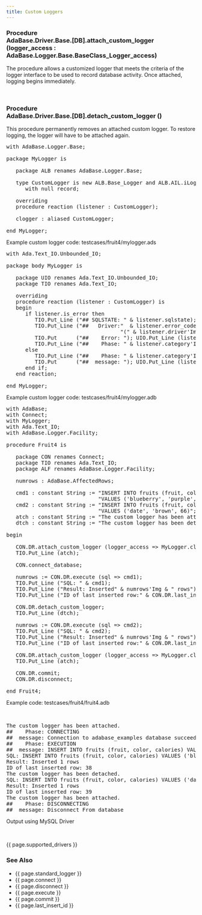 ```yaml
---
title: Custom Loggers
---
```


<div class="leftside">
<h3>Procedure<br/>
AdaBase.Driver.Base.[DB].attach_custom_logger (logger_access :
AdaBase.Logger.Base.BaseClass_Logger_access)</h3>
<p>The procedure allows a customized logger that meets the criteria
of the logger interface to be used to record database activity.  Once
attached, logging begins immediately.</p>
<br/>
<h3>Procedure<br/>
AdaBase.Driver.Base.[DB].detach_custom_logger ()</h3>
<p>This procedure permanently removes an attached custom logger.  To
restore logging, the logger will have to be attached again.</p>

<pre class="code">
with AdaBase.Logger.Base;

package MyLogger is

   package ALB renames AdaBase.Logger.Base;

   type CustomLogger is new ALB.Base_Logger and ALB.AIL.iLogger
      with null record;

   overriding
   procedure reaction (listener : CustomLogger);

   clogger : aliased CustomLogger;

end MyLogger;
</pre>
<p class="caption">Example custom logger code: testcases/fruit4/mylogger.ads</p>

<pre class="code">
with Ada.Text_IO.Unbounded_IO;

package body MyLogger is

   package UIO renames Ada.Text_IO.Unbounded_IO;
   package TIO renames Ada.Text_IO;

   overriding
   procedure reaction (listener : CustomLogger) is
   begin
      if listener.is_error then
         TIO.Put_Line ("## SQLSTATE: " & listener.sqlstate);
         TIO.Put_Line ("##   Driver:"  & listener.error_code'Img &
                                    "(" & listener.driver'Img & ")");
         TIO.Put      ("##    Error: "); UIO.Put_Line (listener.error_msg);
         TIO.Put_Line ("##    Phase: " & listener.category'Img);
      else
         TIO.Put_Line ("##    Phase: " & listener.category'Img);
         TIO.Put      ("##  message: "); UIO.Put_Line (listener.message);
      end if;
   end reaction;

end MyLogger;
</pre>
<p class="caption">Example custom logger code: testcases/fruit4/mylogger.adb</p>

<pre class="code">
with AdaBase;
with Connect;
with MyLogger;
with Ada.Text_IO;
with AdaBase.Logger.Facility;

procedure Fruit4 is

   package CON renames Connect;
   package TIO renames Ada.Text_IO;
   package ALF renames AdaBase.Logger.Facility;

   numrows : AdaBase.AffectedRows;

   cmd1 : constant String := "INSERT INTO fruits (fruit, color, calories) " &
                             "VALUES ('blueberry', 'purple', 1)";
   cmd2 : constant String := "INSERT INTO fruits (fruit, color, calories) " &
                             "VALUES ('date', 'brown', 66)";
   atch : constant String := "The custom logger has been attached.";
   dtch : constant String := "The custom logger has been detached.";

begin

   CON.DR.attach_custom_logger (logger_access => MyLogger.clogger'Access);
   TIO.Put_Line (atch);

   CON.connect_database;

   numrows := CON.DR.execute (sql => cmd1);
   TIO.Put_Line ("SQL: " & cmd1);
   TIO.Put_Line ("Result: Inserted" & numrows'Img & " rows");
   TIO.Put_Line ("ID of last inserted row:" & CON.DR.last_insert_id'Img);

   CON.DR.detach_custom_logger;
   TIO.Put_Line (dtch);

   numrows := CON.DR.execute (sql => cmd2);
   TIO.Put_Line ("SQL: " & cmd2);
   TIO.Put_Line ("Result: Inserted" & numrows'Img & " rows");
   TIO.Put_Line ("ID of last inserted row:" & CON.DR.last_insert_id'Img);

   CON.DR.attach_custom_logger (logger_access => MyLogger.clogger'Access);
   TIO.Put_Line (atch);

   CON.DR.commit;
   CON.DR.disconnect;

end Fruit4;
</pre>
<p class="caption">Example code: testcases/fruit4/fruit4.adb</p>

<br/>
<pre class="output">
The custom logger has been attached.
##    Phase: CONNECTING
##  message: Connection to adabase_examples database succeeded.
##    Phase: EXECUTION
##  message: INSERT INTO fruits (fruit, color, calories) VALUES ('blueberry', 'purple', 1)
SQL: INSERT INTO fruits (fruit, color, calories) VALUES ('blueberry', 'purple', 1)
Result: Inserted 1 rows
ID of last inserted row: 38
The custom logger has been detached.
SQL: INSERT INTO fruits (fruit, color, calories) VALUES ('date', 'brown', 66)
Result: Inserted 1 rows
ID of last inserted row: 39
The custom logger has been attached.
##    Phase: DISCONNECTING
##  message: Disconnect From database
</pre>
<p class="caption">Output using MySQL Driver</p>
<br/>
<p>{{ page.supported_drivers }}</p>
</div>
<div class="sidenav">
  <h3>See Also</h3>
  <ul>
    <li>{{ page.standard_logger }}</li>
    <li>{{ page.connect }}</li>
    <li>{{ page.disconnect }}</li>
    <li>{{ page.execute }}</li>
    <li>{{ page.commit }}</li>
    <li>{{ page.last_insert_id }}</li>
  </ul>
</div>
